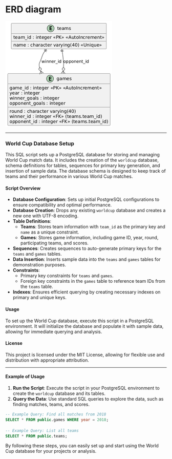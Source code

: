 # ERD diagram

![ERD GGG](https://github.com/KnEl1a/PostgreSQL-GIT-BashScript/blob/main/ERD%20diagrams/ERD%20diagram.png)

----

### World Cup Database Setup

This SQL script sets up a PostgreSQL database for storing and managing World Cup match data. It includes the creation of the `worldcup` database, schema definitions for tables, sequences for primary key generation, and insertion of sample data. The database schema is designed to keep track of teams and their performance in various World Cup matches.

#### Script Overview

- **Database Configuration**: Sets up initial PostgreSQL configurations to ensure compatibility and optimal performance.
- **Database Creation**: Drops any existing `worldcup` database and creates a new one with UTF-8 encoding.
- **Table Definitions**:
  - **Teams**: Stores team information with `team_id` as the primary key and `name` as a unique constraint.
  - **Games**: Stores game information, including game ID, year, round, participating teams, and scores.
- **Sequences**: Creates sequences to auto-generate primary keys for the `teams` and `games` tables.
- **Data Insertion**: Inserts sample data into the `teams` and `games` tables for demonstration purposes.
- **Constraints**:
  - Primary key constraints for `teams` and `games`.
  - Foreign key constraints in the `games` table to reference team IDs from the `teams` table.
- **Indexes**: Ensures efficient querying by creating necessary indexes on primary and unique keys.

#### Usage

To set up the World Cup database, execute this script in a PostgreSQL environment. It will initialize the database and populate it with sample data, allowing for immediate querying and analysis.

#### License

This project is licensed under the MIT License, allowing for flexible use and distribution with appropriate attribution.

---

#### Example of Usage

1. **Run the Script**: Execute the script in your PostgreSQL environment to create the `worldcup` database and its tables.
2. **Query the Data**: Use standard SQL queries to explore the data, such as finding matches, teams, and scores.

```sql
-- Example Query: Find all matches from 2018
SELECT * FROM public.games WHERE year = 2018;

-- Example Query: List all teams
SELECT * FROM public.teams;
```

By following these steps, you can easily set up and start using the World Cup database for your projects or analysis.
